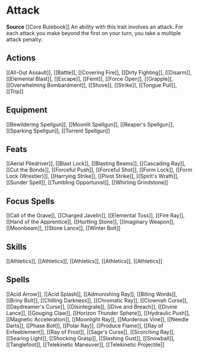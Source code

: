 ﻿---
id: '15'
name: Attack
rarity: Common
source: '[[DATABASE/source/Core Rulebook|Core Rulebook]]'
trait:
- Attack
type: Trait

---
# Attack

**Source** [[Core Rulebook]] 
An ability with this trait involves an attack. For each attack you make beyond the first on your turn, you take a multiple attack penalty.

## Actions

[[All-Out Assault]], [[Battle]], [[Covering Fire]], [[Dirty Fighting]], [[Disarm]], [[Elemental Blast]], [[Escape]], [[Feint]], [[Force Open]], [[Grapple]], [[Overwhelming Bombardment]], [[Shove]], [[Strike]], [[Tongue Pull]], [[Trip]]

## Equipment

[[Bewildering Spellgun]], [[Moonlit Spellgun]], [[Reaper's Spellgun]], [[Sparking Spellgun]], [[Torrent Spellgun]]

## Feats

[[Aerial Piledriver]], [[Blast Lock]], [[Blasting Beams]], [[Cascading Ray]], [[Cut the Bonds]], [[Forceful Push]], [[Forceful Shot]], [[Form Lock]], [[Form Lock (Wrestler)]], [[Harrying Strike]], [[Pivot Strike]], [[Spirit's Wrath]], [[Sunder Spell]], [[Tumbling Opportunist]], [[Whirling Grindstone]]

## Focus Spells

[[Call of the Grave]], [[Charged Javelin]], [[Elemental Toss]], [[Fire Ray]], [[Hand of the Apprentice]], [[Hurtling Stone]], [[Imaginary Weapon]], [[Moonbeam]], [[Stone Lance]], [[Winter Bolt]]

## Skills

[[Athletics]], [[Athletics]], [[Athletics]], [[Athletics]], [[Athletics]]

## Spells

[[Acid Arrow]], [[Acid Splash]], [[Admonishing Ray]], [[Biting Words]], [[Briny Bolt]], [[Chilling Darkness]], [[Chromatic Ray]], [[Clownish Curse]], [[Daydreamer's Curse]], [[Disintegrate]], [[Dive and Breach]], [[Divine Lance]], [[Gouging Claw]], [[Horizon Thunder Sphere]], [[Hydraulic Push]], [[Magnetic Acceleration]], [[Moonlight Ray]], [[Murderous Vine]], [[Needle Darts]], [[Phase Bolt]], [[Polar Ray]], [[Produce Flame]], [[Ray of Enfeeblement]], [[Ray of Frost]], [[Sage's Curse]], [[Scorching Ray]], [[Searing Light]], [[Shocking Grasp]], [[Slashing Gust]], [[Snowball]], [[Tanglefoot]], [[Telekinetic Maneuver]], [[Telekinetic Projectile]]